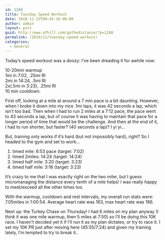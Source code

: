 ```yaml
---
id: 1288
title: Tuesday Speed Workout
date: 2010-11-23T09:45:16-06:00
author: admin
layout: post
guid: http://www.afhill.com/gothedistance/?p=1288
permalink: /2010/11/tuesday-speed-workout/
categories:
  - General
---
```

Today&#8217;s speed workout was a doozy: I&#8217;ve been dreading it for awhile now:

10-20min warmup  
1mi in 7:02, .25mi RI  
2mi in 14:24, .5mi RI  
2x(.5mi in 3:23), .25mi RI  
10 min cooldown.

First off, looking at a mile at around a 7 min pace is a bit daunting. However, when I broke it down into my nice .1mi laps, it was 42 seconds a lap, which isn&#8217;t too bad. Then when I had to run 2 miles at a 7:12 pace, the pace went to 43 seconds a lap, but of course it was having to maintain that pace for a longer period of time that would be the challenge. And then at the end of it, I had to run shorter, but faster? (40 seconds a lap)? I yi yi&#8230;

But, training only works if it&#8217;s hard (but not impossibly hard), right? So I headed to the gym and set to work&#8230;

1. timed mile: 6:53 pace (target: 7:02)  
2. timed 2miles: 14:24 (target: 14:24)  
3. timed half mile: 3:20 (target: 3:23)  
4. timed half mile: 3:16 (target: 3:23)

It&#8217;s crazy to me that I was exactly right on the two miler, but I guess micromanaging the distance every tenth of a mile helps! I was really happy to meet/exceed all the other times too. 

With the warmup, cooldown and rest intervals, my overall run stats were: 7.05miles in 1:00:54. Average heart rate was 163, max heart rate was 186.

Next up: the Turkey Chase on Thursday! I had 6 miles on my plan anyway (I think it was one mile warmup, then 5 miles at 7:50) so I&#8217;ll be doing this 10K race. I haven&#8217;t decided yet it if I&#8217;ll run it as my plan dictates, or try to race it. I set my 10K PR just after moving here (45:55/7:24) and given my training lately, I&#8217;m tempted to try to break it..